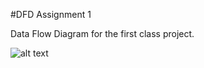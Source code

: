 #DFD Assignment 1

Data Flow Diagram for the first class project. 


![alt text](https://cloud.githubusercontent.com/assets/21317639/18530558/ab8da932-7a97-11e6-92d3-fa97d6bcd173.PNG)


